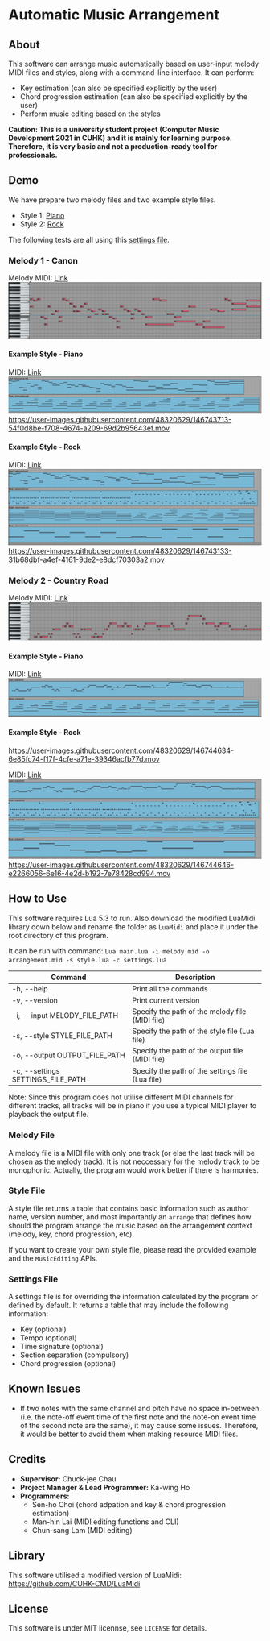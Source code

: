# Automatic Music Arrangement

## About
This software can arrange music automatically based on user-input melody MIDI files and styles, along with a command-line interface. It can perform:
- Key estimation (can also be specified explicitly by the user)
- Chord progression estimation (can also be specified explicitly by the user)
- Perform music editing based on the styles

<b>Caution: This is a university student project (Computer Music Development 2021 in CUHK) and it is mainly for learning purpose. Therefore, it is very basic and not a production-ready tool for professionals.</b>

## Demo
We have prepare two melody files and two example style files.
- Style 1: [Piano](example-style-piano.lua)
- Style 2: [Rock](example-style-rock.lua)

The following tests are all using this [settings file](test-settings.lua).

### Melody 1 - Canon
Melody MIDI: [Link](Demo/canon-melody.mid)
![](Demo/canon-melody.png)

#### Example Style - Piano
MIDI: [Link](Demo/canon-piano.mid)
![](Demo/canon-piano.png)
https://user-images.githubusercontent.com/48320629/146743713-54f0d8be-f708-4674-a209-69d2b95643ef.mov


#### Example Style - Rock
MIDI: [Link](Demo/canon-rock.mid)
![](Demo/canon-rock.png)
https://user-images.githubusercontent.com/48320629/146743133-31b68dbf-a4ef-4161-9de2-e8dcf70303a2.mov

### Melody 2 - Country Road
Melody MIDI: [Link](Demo/country-road-melody.mid)
![](Demo/country-road-melody.png)

#### Example Style - Piano
MIDI: [Link](Demo/country-road-piano.mid)
![](Demo/country-road-piano.png)


#### Example Style - Rock
https://user-images.githubusercontent.com/48320629/146744634-6e85fc74-f17f-4cfe-a71e-39346acfb77d.mov


MIDI: [Link](Demo/country-road-rock.mid)
![](Demo/country-road-rock.png)
https://user-images.githubusercontent.com/48320629/146744646-e2266056-6e16-4e2d-b192-7e78428cd994.mov




## How to Use
This software requires Lua 5.3 to run. Also download the modified LuaMidi library down below and rename the folder as `LuaMidi` and place it under the root directory of this program.

It can be run with command: `Lua main.lua -i melody.mid -o arrangement.mid -s style.lua -c settings.lua`

| Command | Description |
| --- |---| 
| -h, --help | Print all the commands |
| -v, --version | Print current version |
| -i, --input MELODY_FILE_PATH | Specify the path of the melody file (MIDI file) |
| -s, --style STYLE_FILE_PATH | Specify the path of the style file (Lua file) |
| -o, --output OUTPUT_FILE_PATH | Specify the path of the output file (MIDI file) |
| -c, --settings SETTINGS_FILE_PATH | Specify the path of the settings file (Lua file) 

Note: Since this program does not utilise different MIDI channels for different tracks, all tracks will be in piano if you use a typical MIDI player to playback the output file.

### Melody File
A melody file is a MIDI file with only one track (or else the last track will be chosen as the melody track). It is not neccessary for the melody track to be monophonic. Actually, the program would work better if there is harmonies.

### Style File
A style file returns a table that contains basic information such as author name, version number, and most importantly an `arrange` that defines how should the program arrange the music based on the arrangement context (melody, key, chord progression, etc).

If you want to create your own style file, please read the provided example and the `MusicEditing` APIs.

### Settings File
A settings file is
for overriding the information calculated by the program or defined by default. It returns a table that may include the following information:
- Key (optional)
- Tempo (optional)
- Time signature (optional)
- Section separation (compulsory)
- Chord progression (optional)

## Known Issues
- If two notes with the same channel and pitch have no space in-between (i.e. the note-off event time of the first note and the note-on event time of the second note are the same), it may cause some issues. Therefore, it would be better to avoid them when making resource MIDI files.


## Credits
- <b>Supervisor:</b> Chuck-jee Chau
- <b>Project Manager & Lead Programmer:</b>	Ka-wing Ho
- <b>Programmers:</b>
  - Sen-ho Choi (chord adpation and key & chord progression estimation)
  - Man-hin Lai (MIDI editing functions and CLI)
  - Chun-sang Lam (MIDI editing)

## Library
This software utilised a modified version of LuaMidi: https://github.com/CUHK-CMD/LuaMidi

## License
This software is under MIT licennse, see `LICENSE` for details.

